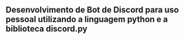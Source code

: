 ## Desenvolvimento de Bot de Discord para uso pessoal utilizando a linguagem python e a biblioteca discord.py
